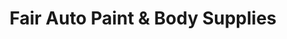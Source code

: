 ---
title: "Fair Auto Paint & Body Supplies"
url: /bridgeport/fair-auto-paint-and-body-supplies/
shop: car parts
---